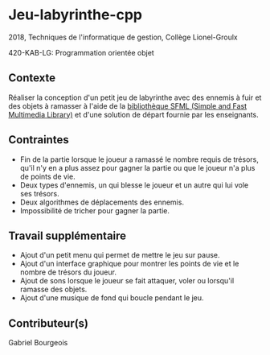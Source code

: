 # Jeu-labyrinthe-cpp
2018, Techniques de l'informatique de gestion, Collège Lionel-Groulx

420-KAB-LG: Programmation orientée objet

## Contexte
Réaliser la conception d'un petit jeu de labyrinthe avec des ennemis à fuir et des objets à ramasser à l'aide de la [bibliothèque SFML (Simple and Fast Multimedia Library)](https://www.sfml-dev.org/index-fr.php) et d'une solution de départ fournie par les enseignants.

## Contraintes
- Fin de la partie lorsque le joueur a ramassé le nombre requis de trésors, qu'il n'y en a plus assez pour gagner la partie ou que le joueur n'a plus de points de vie.
- Deux types d'ennemis, un qui blesse le joueur et un autre qui lui vole ses trésors.
- Deux algorithmes de déplacements des ennemis.
- Impossibilité de tricher pour gagner la partie.

## Travail supplémentaire
- Ajout d'un petit menu qui permet de mettre le jeu sur pause.
- Ajout d'un interface graphique pour montrer les points de vie et le nombre de trésors du joueur.
- Ajout de sons lorsque le joueur se fait attaquer, voler ou lorsqu'il ramasse des objets.
- Ajout d'une musique de fond qui boucle pendant le jeu.

## Contributeur(s)
Gabriel Bourgeois
